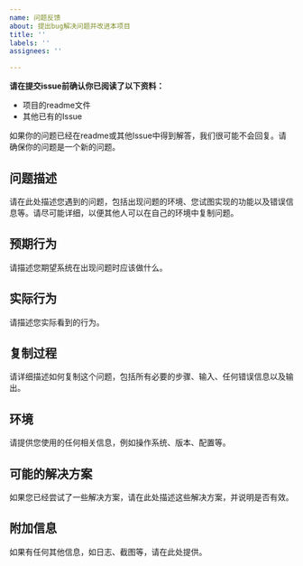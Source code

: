 ```yaml
---
name: 问题反馈
about: 提出bug解决问题并改进本项目
title: ''
labels: ''
assignees: ''

---
```


**请在提交issue前确认你已阅读了以下资料：**

- 项目的readme文件
- 其他已有的Issue

如果你的问题已经在readme或其他Issue中得到解答，我们很可能不会回复。请确保你的问题是一个新的问题。

## 问题描述

请在此处描述您遇到的问题，包括出现问题的环境、您试图实现的功能以及错误信息等。请尽可能详细，以便其他人可以在自己的环境中复制问题。

## 预期行为

请描述您期望系统在出现问题时应该做什么。

## 实际行为

请描述您实际看到的行为。

## 复制过程

请详细描述如何复制这个问题，包括所有必要的步骤、输入、任何错误信息以及输出。

## 环境

请提供您使用的任何相关信息，例如操作系统、版本、配置等。

## 可能的解决方案

如果您已经尝试了一些解决方案，请在此处描述这些解决方案，并说明是否有效。

## 附加信息

如果有任何其他信息，如日志、截图等，请在此处提供。
